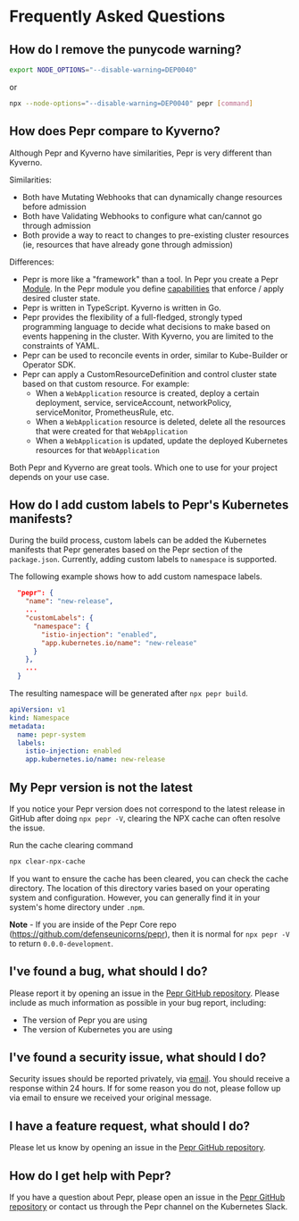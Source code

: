 # Frequently Asked Questions


## How do I remove the punycode warning?

```bash
export NODE_OPTIONS="--disable-warning=DEP0040"
```

or

```bash
npx --node-options="--disable-warning=DEP0040" pepr [command]
```

## How does Pepr compare to Kyverno?

Although Pepr and Kyverno have similarities, Pepr is very different than Kyverno.

Similarities:

* Both have Mutating Webhooks that can dynamically change resources before admission
* Both have Validating Webhooks to configure what can/cannot go through admission
* Both provide a way to react to changes to pre-existing cluster resources (ie, resources that have already gone through admission)

Differences:

* Pepr is more like a "framework" than a tool. In Pepr you create a Pepr [Module](https://docs.pepr.dev/main/user*guide/pepr*modules/). In the Pepr module you define [capabilities](https://docs.pepr.dev/main/user*guide/capabilities/) that enforce / apply desired cluster state.
* Pepr is written in TypeScript. Kyverno is written in Go.
* Pepr provides the flexibility of a full-fledged, strongly typed programming language to decide what decisions to make based on events happening in the cluster. With Kyverno, you are limited to the constraints of YAML.
* Pepr can be used to reconcile events in order, similar to Kube-Builder or Operator SDK.
* Pepr can apply a CustomResourceDefinition and control cluster state based on that custom resource. For example:
  * When a `WebApplication` resource is created, deploy a certain deployment, service, serviceAccount, networkPolicy, serviceMonitor, PrometheusRule, etc.
  * When a `WebApplication` resource is deleted, delete all the resources that were created for that `WebApplication`
  * When a `WebApplication` is updated, update the deployed Kubernetes resources for that `WebApplication`

Both Pepr and Kyverno are great tools. Which one to use for your project depends on your use case.

## How do I add custom labels to Pepr's Kubernetes manifests?

During the build process, custom labels can be added the Kubernetes manifests that Pepr generates based on the Pepr section of the `package.json`. Currently, adding custom labels to `namespace` is supported.

The following example shows how to add custom namespace labels.

```json
  "pepr": {
    "name": "new-release",
    ...
    "customLabels": {
      "namespace": {
        "istio-injection": "enabled",
        "app.kubernetes.io/name": "new-release"
      }
    },
    ...
  }
```

The resulting namespace will be generated after `npx pepr build`.

```yaml
apiVersion: v1
kind: Namespace
metadata:
  name: pepr-system
  labels:
    istio-injection: enabled
    app.kubernetes.io/name: new-release
```

## My Pepr version is not the latest

If you notice your Pepr version does not correspond to the latest release in GitHub after doing `npx pepr -V`, clearing the NPX cache can often resolve the issue.

Run the cache clearing command

```bash
npx clear-npx-cache
```

If you want to ensure the cache has been cleared, you can check the cache directory. The location of this directory varies based on your operating system and configuration. However, you can generally find it in your system's home directory under `.npm`.

**Note** - If you are inside of the Pepr Core repo (https://github.com/defenseunicorns/pepr), then it is normal for `npx pepr -V` to return `0.0.0-development`.

## I've found a bug, what should I do?

Please report it by opening an issue in the [Pepr GitHub repository](https://github.com/defenseunicorns/pepr/issues). Please include as much information as possible in your bug report, including:

* The version of Pepr you are using
* The version of Kubernetes you are using

## I've found a security issue, what should I do?

Security issues should be reported privately, via [email](mailto:pepr@defenseunicorns.com). You should receive a response within 24 hours. If for some reason you do not, please follow up via email to ensure we received your original message.

## I have a feature request, what should I do?

Please let us know by opening an issue in the [Pepr GitHub repository](https://github.com/defenseunicorns/pepr/issues).

## How do I get help with Pepr?

If you have a question about Pepr, please open an issue in the [Pepr GitHub repository](https://github.com/defenseunicorns/pepr/issues) or contact us through the Pepr channel on the Kubernetes Slack.
